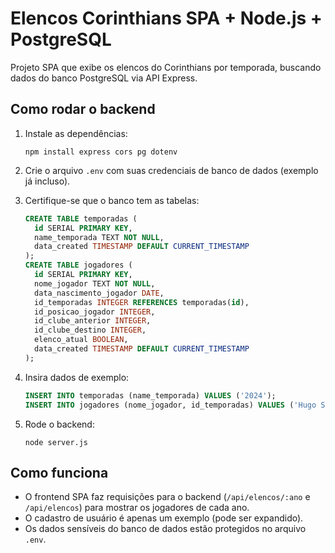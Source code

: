 # Elencos Corinthians SPA + Node.js + PostgreSQL

Projeto SPA que exibe os elencos do Corinthians por temporada, buscando dados do banco PostgreSQL via API Express.

## Como rodar o backend

1. Instale as dependências:
   ```
   npm install express cors pg dotenv
   ```

2. Crie o arquivo `.env` com suas credenciais de banco de dados (exemplo já incluso).

3. Certifique-se que o banco tem as tabelas:
   ```sql
   CREATE TABLE temporadas (
     id SERIAL PRIMARY KEY,
     name_temporada TEXT NOT NULL,
     data_created TIMESTAMP DEFAULT CURRENT_TIMESTAMP
   );
   CREATE TABLE jogadores (
     id SERIAL PRIMARY KEY,
     nome_jogador TEXT NOT NULL,
     data_nascimento_jogador DATE,
     id_temporadas INTEGER REFERENCES temporadas(id),
     id_posicao_jogador INTEGER,
     id_clube_anterior INTEGER,
     id_clube_destino INTEGER,
     elenco_atual BOOLEAN,
     data_created TIMESTAMP DEFAULT CURRENT_TIMESTAMP
   );
   ```

4. Insira dados de exemplo:
   ```sql
   INSERT INTO temporadas (name_temporada) VALUES ('2024');
   INSERT INTO jogadores (nome_jogador, id_temporadas) VALUES ('Hugo Souza', 1), ('Felipe Longo', 1), ('Matheus Donelli', 1);
   ```

5. Rode o backend:
   ```
   node server.js
   ```

## Como funciona

- O frontend SPA faz requisições para o backend (`/api/elencos/:ano` e `/api/elencos`) para mostrar os jogadores de cada ano.
- O cadastro de usuário é apenas um exemplo (pode ser expandido).
- Os dados sensíveis do banco de dados estão protegidos no arquivo `.env`.
